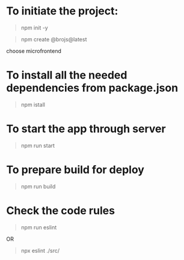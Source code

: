 # To initiate the project:
>npm init -y

>npm create @brojs@latest

choose microfrontend

# To install all the needed dependencies from package.json
>npm istall

# To start the app through server
>npm run start

# To prepare build for deploy
>npm run build

# Check the code rules
>npm run eslint

OR

>npx eslint ./src/